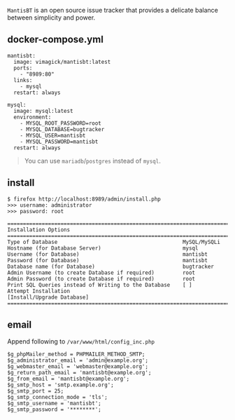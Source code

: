 `MantisBT` is an open source issue tracker that provides
a delicate balance between simplicity and power.

## docker-compose.yml

```
mantisbt:
  image: vimagick/mantisbt:latest
  ports:
    - "8989:80"
  links:
    - mysql
  restart: always

mysql:
  image: mysql:latest
  environment:
    - MYSQL_ROOT_PASSWORD=root
    - MYSQL_DATABASE=bugtracker
    - MYSQL_USER=mantisbt
    - MYSQL_PASSWORD=mantisbt
  restart: always
```

> You can use `mariadb`/`postgres` instead of `mysql`.

## install

```
$ firefox http://localhost:8989/admin/install.php
>>> username: administrator
>>> password: root
```

```
==================================================================================
Installation Options
==================================================================================
Type of Database                                        MySQL/MySQLi
Hostname (for Database Server)                          mysql
Username (for Database)                                 mantisbt
Password (for Database)                                 mantisbt
Database name (for Database)                            bugtracker
Admin Username (to create Database if required)         root
Admin Password (to create Database if required)         root
Print SQL Queries instead of Writing to the Database    [ ]
Attempt Installation                                    [Install/Upgrade Database]
==================================================================================
```

## email

Append following to `/var/www/html/config_inc.php`

```
$g_phpMailer_method = PHPMAILER_METHOD_SMTP;
$g_administrator_email = 'admin@example.org';
$g_webmaster_email = 'webmaster@example.org';
$g_return_path_email = 'mantisbt@example.org';
$g_from_email = 'mantisbt@example.org';
$g_smtp_host = 'smtp.example.org';
$g_smtp_port = 25;
$g_smtp_connection_mode = 'tls';
$g_smtp_username = 'mantisbt';
$g_smtp_password = '********';
```
